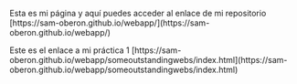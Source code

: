 <p> Esta es mi página y aquí puedes acceder al enlace de mi repositorio [https://sam-oberon.github.io/webapp/](https://sam-oberon.github.io/webapp/)</p>
<p> Este es el enlace a mi práctica 1 [https://sam-oberon.github.io/webapp/someoutstandingwebs/index.html](https://sam-oberon.github.io/webapp/someoutstandingwebs/index.html)</p>